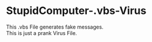 # StupidComputer-.vbs-Virus

This .vbs File generates fake messages.<br>
   This is just a prank Virus File.
